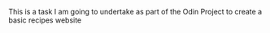 This is a task I am going to undertake as part of the Odin Project to create a basic recipes website